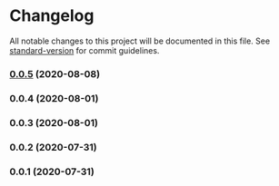 # Changelog

All notable changes to this project will be documented in this file. See [standard-version](https://github.com/conventional-changelog/standard-version) for commit guidelines.

### [0.0.5](https://github.com/jialechan/cdk-elasticache-monitor/compare/v0.0.4...v0.0.5) (2020-08-08)

### 0.0.4 (2020-08-01)

### 0.0.3 (2020-08-01)

### 0.0.2 (2020-07-31)

### 0.0.1 (2020-07-31)
